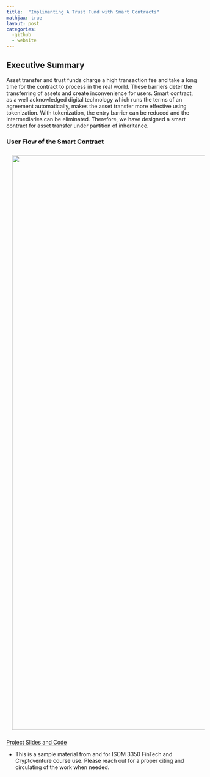 ```yaml
---
title:  "Implimenting A Trust Fund with Smart Contracts"
mathjax: true
layout: post
categories: 
  -github
  - website
---
```

## Executive Summary
Asset transfer and trust funds charge a high transaction fee and take a long time for the
contract to process in the real world. These barriers deter the transferring of assets and create
inconvenience for users. Smart contract, as a well acknowledged digital technology which
runs the terms of an agreement automatically, makes the asset transfer more effective using
tokenization. With tokenization, the entry barrier can be reduced and the intermediaries can
be eliminated. Therefore, we have designed a smart contract for asset transfer under partition
of inheritance.

### User Flow of the Smart Contract

<img src="{{ site.baseurl }}/img/teaching_img/2021_11.JPG" width="600" height="1500" class="center" style="margin:10px 15px"/>

[Project Slides and Code](https://www.dropbox.com/s/xblrmiixjppi484/group11_55290_4770641_ISOM3350%20slides.pdf?dl=0)

* This is a sample material from and for ISOM 3350 FinTech and Cryptoventure course use. Please reach out for a proper citing and circulating of the work when needed.


